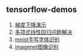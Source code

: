 ## tensorflow-demos
1. [梯度下降演示](http://git.51.nb/maxiaobo/sgd-demo)
2. [多项式线性回归问题解决](http://git.51.nb/maxiaobo/linear-regression)
3. [mnist手写字体识别](http://git.51.nb/maxiaobo/mnist-demo)
4. [imagenet图像识别](http://git.51.nb/maxiaobo/imagenet)

